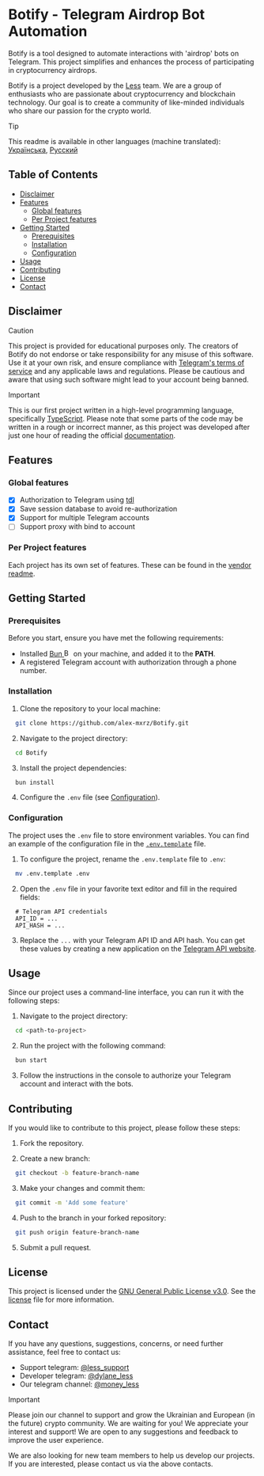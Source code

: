 # Botify - Telegram Airdrop Bot Automation

Botify is a tool designed to automate interactions with 'airdrop' bots on Telegram. This project simplifies and enhances the process of participating in cryptocurrency airdrops.

Botify is a project developed by the [Less](https://t.me/money_less "Less Telegram Channel") team. We are a group of enthusiasts who are passionate about cryptocurrency and blockchain technology. Our goal is to create a community of like-minded individuals who share our passion for the crypto world.

> [!TIP]
> This readme is available in other languages (machine translated): [Українська](./docs/readme.uk.md), [Русский](./docs/readme.ru.md)

## Table of Contents

- [Disclaimer](#disclaimer)
- [Features](#features)
  - [Global features](#global-features)
  - [Per Project features](#per-project-features)
- [Getting Started](#getting-started)
  - [Prerequisites](#prerequisites)
  - [Installation](#installation)
  - [Configuration](#configuration)
- [Usage](#usage)
- [Contributing](#contributing)
- [License](#license)
- [Contact](#contact)

## Disclaimer

> [!CAUTION]
> This project is provided for educational purposes only. The creators of Botify do not endorse or take responsibility for any misuse of this software. Use it at your own risk, and ensure compliance with [Telegram's terms of service](https://telegram.org/tos) and any applicable laws and regulations. Please be cautious and aware that using such software might lead to your account being banned.

> [!IMPORTANT]
> This is our first project written in a high-level programming language, specifically [TypeScript](https://www.typescriptlang.org/). Please note that some parts of the code may be written in a rough or incorrect manner, as this project was developed after just one hour of reading the official [documentation](https://www.typescriptlang.org/docs/).

## Features

### Global features

- [x] Authorization to Telegram using [tdl](https://github.com/Bannerets/tdl "Node.js bindings to TDLib")
- [x] Save session database to avoid re-authorization
- [x] Support for multiple Telegram accounts
- [ ] Support proxy with bind to account

### Per Project features

Each project has its own set of features. These can be found in the [vendor readme](./src/vendor/readme.md).

## Getting Started

### Prerequisites

Before you start, ensure you have met the following requirements:
- Installed [Bun <img src="https://bun.sh/logo.png" alt="Bun Logo" title="Bun Logo" width="15" height="15">](https://bun.sh "Bun is an all-in-one JavaScript runtime & toolkit") on your machine, and added it to the **PATH**.
- A registered Telegram account with authorization through a phone number.

### Installation

1. Clone the repository to your local machine:
```bash
  git clone https://github.com/alex-mxrz/Botify.git
```

2. Navigate to the project directory:
```bash
  cd Botify
```

3. Install the project dependencies:
```bash
  bun install
```

4. Configure the `.env` file (see [Configuration](#configuration)).

### Configuration

The project uses the `.env` file to store environment variables. You can find an example of the configuration file in the [`.env.template`](./.env.template) file.

1. To configure the project, rename the `.env.template` file to `.env`:
```bash
  mv .env.template .env
```

2. Open the `.env` file in your favorite text editor and fill in the required fields:
```env
  # Telegram API credentials
  API_ID = ...
  API_HASH = ...
```

3. Replace the `...` with your Telegram API ID and API hash. You can get these values by creating a new application on the [Telegram API website](https://my.telegram.org/apps "Telegram API website").

## Usage

Since our project uses a command-line interface, you can run it with the following steps:

1. Navigate to the project directory:
```bash
  cd <path-to-project>
```

2. Run the project with the following command:
```bash
  bun start
```

3. Follow the instructions in the console to authorize your Telegram account and interact with the bots.

## Contributing

If you would like to contribute to this project, please follow these steps:

1. Fork the repository.

2. Create a new branch:
```bash
  git checkout -b feature-branch-name
```

3. Make your changes and commit them:
```bash
  git commit -m 'Add some feature'
```

4. Push to the branch in your forked repository:
```bash
  git push origin feature-branch-name
```

5. Submit a pull request.

## License

This project is licensed under the [GNU General Public License v3.0](https://www.gnu.org/licenses/gpl-3.0.en.html). See the [license](./license) file for more information.

## Contact

If you have any questions, suggestions, concerns, or need further assistance, feel free to contact us:
- Support telegram: [@less_support](https://t.me/less_support "Telegram Support account")
- Developer telegram: [@dylane_less](https://t.me/dylane_less "Telegram Developer account")
- Our telegram channel: [@money_less](https://t.me/money_less "Telegram Channel")

> [!IMPORTANT]
> Please join our channel to support and grow the Ukrainian and European (in the future) crypto community. We are waiting for you! We appreciate your interest and support! We are open to any suggestions and feedback to improve the user experience.
>
> We are also looking for new team members to help us develop our projects. If you are interested, please contact us via the above contacts.
